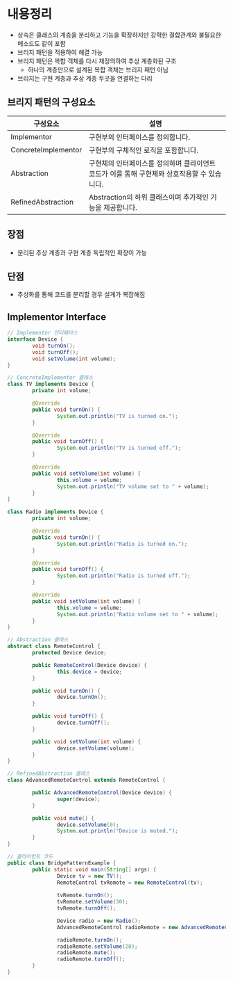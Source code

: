# 내용정리
- 상속은 클래스의 계층을 분리하고 기능을 확장하지만 강력한 결합관계와 불필요한 메소드도 같이 포함
- 브리지 패턴을 적용하여 해결 가능
- 브리지 패턴은 복합 객체를 다시 재정의하여 추상 계층화된 구조
    - 하나의 계층만으로 설계된 복합 객체는 브리지 패턴 아님
- 브리지는 구현 계층과 추상 계층 두곳을 연결하는 다리

## 브리지 패턴의 구성요소
| 구성요소 | 설명 |
| --- | --- |
| Implementor | 구현부의 인터페이스를 정의합니다. |
| ConcreteImplementor | 구현부의 구체적인 로직을 포함합니다. |
| Abstraction | 구현체의 인터페이스를 정의하며 클라이언트 코드가 이를 통해 구현체와 상호작용할 수 있습니다. |
| RefinedAbstraction | Abstraction의 하위 클래스이며 추가적인 기능을 제공합니다. |

## 장점
- 분리된 추상 계층과 구현 계층 독립적인 확장이 가능
## 단점
- 추상화를 통해 코드를 분리할 경우 설계가 복잡해짐

## Implementor Interface

```java
// Implementor 인터페이스
interface Device {
        void turnOn();
        void turnOff();
        void setVolume(int volume);
}

// ConcreteImplementor 클래스
class TV implements Device {
        private int volume;

        @Override
        public void turnOn() {
                System.out.println("TV is turned on.");
        }

        @Override
        public void turnOff() {
                System.out.println("TV is turned off.");
        }

        @Override
        public void setVolume(int volume) {
                this.volume = volume;
                System.out.println("TV volume set to " + volume);
        }
}

class Radio implements Device {
        private int volume;

        @Override
        public void turnOn() {
                System.out.println("Radio is turned on.");
        }

        @Override
        public void turnOff() {
                System.out.println("Radio is turned off.");
        }

        @Override
        public void setVolume(int volume) {
                this.volume = volume;
                System.out.println("Radio volume set to " + volume);
        }
}

// Abstraction 클래스
abstract class RemoteControl {
        protected Device device;

        public RemoteControl(Device device) {
                this.device = device;
        }

        public void turnOn() {
                device.turnOn();
        }

        public void turnOff() {
                device.turnOff();
        }

        public void setVolume(int volume) {
                device.setVolume(volume);
        }
}

// RefinedAbstraction 클래스
class AdvancedRemoteControl extends RemoteControl {

        public AdvancedRemoteControl(Device device) {
                super(device);
        }

        public void mute() {
                device.setVolume(0);
                System.out.println("Device is muted.");
        }
}

// 클라이언트 코드
public class BridgePatternExample {
        public static void main(String[] args) {
                Device tv = new TV();
                RemoteControl tvRemote = new RemoteControl(tv);
                
                tvRemote.turnOn();
                tvRemote.setVolume(30);
                tvRemote.turnOff();

                Device radio = new Radio();
                AdvancedRemoteControl radioRemote = new AdvancedRemoteControl(radio);

                radioRemote.turnOn();
                radioRemote.setVolume(20);
                radioRemote.mute();
                radioRemote.turnOff();
        }
}
